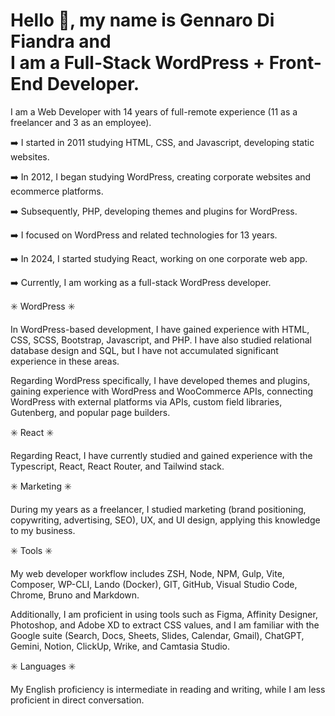 # Hello 👋, my name is Gennaro Di Fiandra and <br>I am a Full-Stack WordPress + Front-End Developer.

I am a Web Developer with 14 years of full-remote experience (11 as a freelancer and 3 as an employee).

➡️ I started in 2011 studying HTML, CSS, and Javascript, developing static websites.

➡️ In 2012, I began studying WordPress, creating corporate websites and ecommerce platforms.

➡️ Subsequently, PHP, developing themes and plugins for WordPress.

➡️ I focused on WordPress and related technologies for 13 years.

➡️ In 2024, I started studying React, working on one corporate web app.

➡️ Currently, I am working as a full-stack WordPress developer.

✳️ WordPress ✳️

In WordPress-based development, I have gained experience with HTML, CSS, SCSS, Bootstrap, Javascript, and PHP. I have also studied relational database design and SQL, but I have not accumulated significant experience in these areas.

Regarding WordPress specifically, I have developed themes and plugins, gaining experience with WordPress and WooCommerce APIs, connecting WordPress with external platforms via APIs, custom field libraries, Gutenberg, and popular page builders.

✳️ React ✳️

Regarding React, I have currently studied and gained experience with the Typescript, React, React Router, and Tailwind stack.

✳️ Marketing ✳️

During my years as a freelancer, I studied marketing (brand positioning, copywriting, advertising, SEO), UX, and UI design, applying this knowledge to my business.

✳️ Tools ✳️

My web developer workflow includes ZSH, Node, NPM, Gulp, Vite, Composer, WP-CLI, Lando (Docker), GIT, GitHub, Visual Studio Code, Chrome, Bruno and Markdown.

Additionally, I am proficient in using tools such as Figma, Affinity Designer, Photoshop, and Adobe XD to extract CSS values, and I am familiar with the Google suite (Search, Docs, Sheets, Slides, Calendar, Gmail), ChatGPT, Gemini, Notion, ClickUp, Wrike, and Camtasia Studio.

✳️ Languages ✳️

My English proficiency is intermediate in reading and writing, while I am less proficient in direct conversation.
